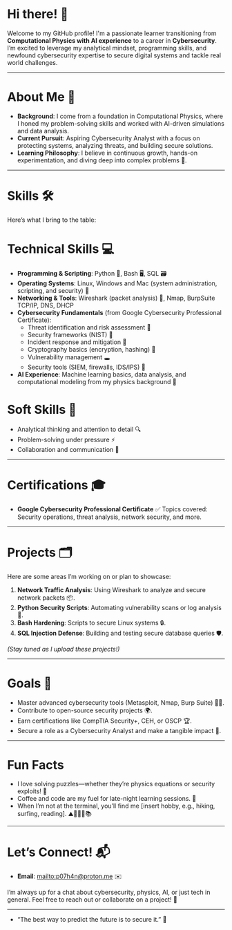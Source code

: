 # Hi there! 👋

Welcome to my GitHub profile! I'm a passionate learner transitioning from **Computational Physics with AI experience** to a career in **Cybersecurity**. I’m excited to leverage my analytical mindset, programming skills, and newfound cybersecurity expertise to secure digital systems and tackle real world challenges.

---

# About Me 🌟
- **Background**: I come from a foundation in Computational Physics, where I honed my problem-solving skills and worked with AI-driven simulations and data analysis.
- **Current Pursuit**: Aspiring Cybersecurity Analyst with a focus on protecting systems, analyzing threats, and building secure solutions.
- **Learning Philosophy**: I believe in continuous growth, hands-on experimentation, and diving deep into complex problems 🚀.

---

# Skills 🛠️
Here’s what I bring to the table:

# Technical Skills 💻
- **Programming & Scripting**: Python 🐍, Bash 🖥️, SQL 🗃️
- **Operating Systems**: Linux, Windows and Mac (system administration, scripting, and security) 🐧
- **Networking & Tools**: Wireshark (packet analysis) 📡, Nmap, BurpSuite TCP/IP, DNS, DHCP
- **Cybersecurity Fundamentals** (from Google Cybersecurity Professional Certificate):
  - Threat identification and risk assessment 🎯
  - Security frameworks (NIST) 📜
  - Incident response and mitigation 🚨
  - Cryptography basics (encryption, hashing) 🔐
  - Vulnerability management 🕳️
  - Security tools (SIEM, firewalls, IDS/IPS) 🧱
- **AI Experience**: Machine learning basics, data analysis, and computational modeling from my physics background 🧠

# Soft Skills 🌱
- Analytical thinking and attention to detail 🔍
- Problem-solving under pressure ⚡
- Collaboration and communication 👥

---

# Certifications 🎓
- **Google Cybersecurity Professional Certificate** ✅ 
  Topics covered: Security operations, threat analysis, network security, and more.

---

# Projects 🗂️
Here are some areas I’m working on or plan to showcase:
1. **Network Traffic Analysis**: Using Wireshark to analyze and secure network packets 📦.
2. **Python Security Scripts**: Automating vulnerability scans or log analysis 🤖.
3. **Bash Hardening**: Scripts to secure Linux systems 🔒.
4. **SQL Injection Defense**: Building and testing secure database queries 🛡️.

*(Stay tuned as I upload these projects!)*

---

# Goals 🎯
- Master advanced cybersecurity tools (Metasploit, Nmap, Burp Suite) 🕵️‍♂️.
- Contribute to open-source security projects 🌍.
- Earn certifications like CompTIA Security+, CEH, or OSCP 🏆.
- Secure a role as a Cybersecurity Analyst and make a tangible impact 🌊.

---

# Fun Facts
- I love solving puzzles—whether they’re physics equations or security exploits! 🧩
- Coffee and code are my fuel for late-night learning sessions. 🌙
- When I’m not at the terminal, you’ll find me [insert hobby, e.g., hiking, surfing, reading]. ⛰️🏄🏻‍♂️📚

---

# Let’s Connect! 📬
- **Email**: [mailto:p07h4n@proton.me](mailto:p07h4n@proton.me) ✉️

I’m always up for a chat about cybersecurity, physics, AI, or just tech in general. Feel free to reach out or collaborate on a project! 🤝

---

- “The best way to predict the future is to secure it.” 🌟
​​​​​​​​​​​​​​​​​​​​​​​​​​​​​​​​​​​​​​​​​​​​​​​​​​
<!--
**p07h4n/p07h4n** is a ✨ _special_ ✨ repository because its `README.md` (this file) appears on your GitHub profile.

Here are some ideas to get you started:

- 🔭 I’m currently working on ...
- 🌱 I’m currently learning ...
- 👯 I’m looking to collaborate on ...
- 🤔 I’m looking for help with ...
- 💬 Ask me about ...
- 📫 How to reach me: ...
- 😄 Pronouns: ...
- ⚡ Fun fact: ...
-->
